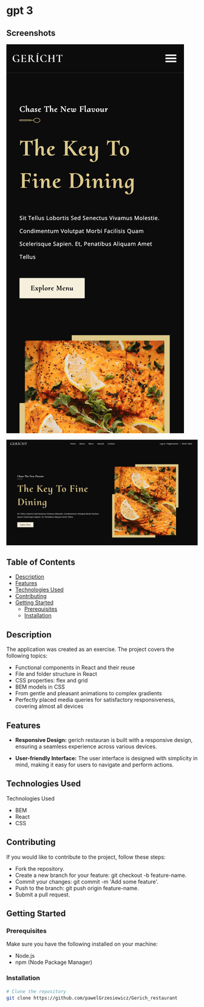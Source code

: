 # gpt 3

## Screenshots

![mobile](./src/assets/Screenshot%202024-01-30%20at%2021.33.48.png)

![mdesctop](./src/assets/Screenshot%202024-01-30%20at%2022.25.07.png)


## Table of Contents

- [Description](#description)
- [Features](#features)
- [Technologies Used](#technologies-used)
- [Contributing](#contributing)
- [Getting Started](#getting-started)
  - [Prerequisites](#prerequisites)
  - [Installation](#installation)

## Description


The application was created as an exercise. The project covers the following topics:

- Functional components in React and their reuse
- File and folder structure in React
- CSS properties: flex and grid
- BEM models in CSS
- From gentle and pleasant animations to complex gradients
- Perfectly placed media queries for satisfactory responsiveness, covering almost all devices

## Features

- **Responsive Design:** gerich restauran is built with a responsive design, ensuring a seamless experience across various devices.

- **User-friendly Interface:** The user interface is designed with simplicity in mind, making it easy for users to navigate and perform actions.


## Technologies Used

Technologies Used
- BEM
- React
- CSS

## Contributing

If you would like to contribute to the project, follow these steps:

- Fork the repository.
- Create a new branch for your feature: git checkout -b feature-name.
- Commit your changes: git commit -m 'Add some feature'.
- Push to the branch: git push origin feature-name.
- Submit a pull request.

## Getting Started

### Prerequisites

Make sure you have the following installed on your machine:

- Node.js
- npm (Node Package Manager)

### Installation

```bash
# Clone the repository
git clone https://github.com/pawelGrzesiewicz/Gerich_restaurant